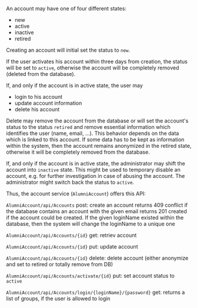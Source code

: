 An account may have one of four different states:

- new
- active
- inactive
- retired

Creating an account will initial set the status to `new`.

If the user activates his account within three days from creation, the status will be set to `active`, otherwise the account will be completely removed (deleted from the database).

If, and only if the account is in active state, the user may

- login to his account
- update account information
- delete his account

Delete may remove the account from the database or will set the account's status to the status `retired` and remove essential information which identifies the user (name, email, ...).
This behavior depends on the data which is linked to this account.
If some data has to be kept as information within the system, then the account remains anonymized in the retired state, otherwise it will be completely removed from the database.

If, and only if the account is in active state, the administrator may shift the account into `inactive` state.
This might be used to temporary disable an account, e.g. for further investigation in case of abusing the account.
The administrator might switch back the status to `active`.

Thus, the account service (`AlumniAccount`) offers this API:

`AlumniAccount/api/Accounts`
post: create an account
returns 409 conflict if  the database contains an account with the given email
returns 201 created if the account could be created. If the given loginName existed within the database, then the system will change the loginName to a unique one

`AlumniAccount/api/Accounts/{id}`
get: retriev account

`AlumniAccount/api/Accounts/{id}`
put: update account

`AlumniAccount/api/Accounts/{id}`
delete: delete account (either anonymize and set to retired or totally remove from DB)

`AlumniAccount/api/Accounts/activate/{id}`
put: set account status to `active`

`AlumniAccount/api/Accounts/login/{loginName}/{password}`
get: returns a list of groups, if the user is allowed to login

